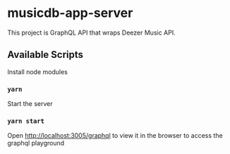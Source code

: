 # musicdb-app-server

This project is GraphQL API that wraps Deezer Music API.

## Available Scripts

Install node modules

### `yarn `

Start the server

### `yarn start`

Open [http://localhost:3005/graphql](http://localhost:3005/graphql) to view it in the browser to access the graphql playground